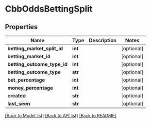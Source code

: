 # CbbOddsBettingSplit

## Properties
Name | Type | Description | Notes
------------ | ------------- | ------------- | -------------
**betting_market_split_id** | **int** |  | [optional] 
**betting_market_id** | **int** |  | [optional] 
**betting_outcome_type_id** | **int** |  | [optional] 
**betting_outcome_type** | **str** |  | [optional] 
**bet_percentage** | **int** |  | [optional] 
**money_percentage** | **int** |  | [optional] 
**created** | **str** |  | [optional] 
**last_seen** | **str** |  | [optional] 

[[Back to Model list]](../README.md#documentation-for-models) [[Back to API list]](../README.md#documentation-for-api-endpoints) [[Back to README]](../README.md)

